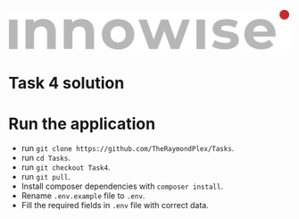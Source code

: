 ![Innowise Group Logo](public/images/inno-logo.png)
# Task 4 solution

# Run the application
- run `git clone https://github.com/TheRaymondPlex/Tasks`.
- run `cd Tasks`.
- run `git checkout Task4`.
- run `git pull`.
- Install composer dependencies with `composer install`.
- Rename `.env.example` file to `.env`.
- Fill the required fields in `.env` file with correct data.